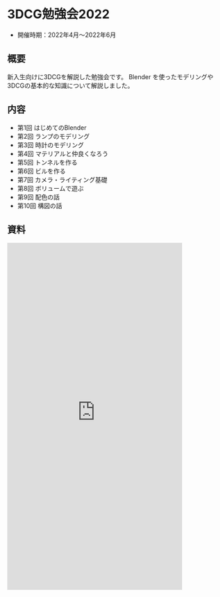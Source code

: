 # 3DCG勉強会2022

- 開催時期：2022年4月～2022年6月

## 概要

新入生向けに3DCGを解説した勉強会です。
Blender を使ったモデリングや3DCGの基本的な知識について解説しました。

## 内容

- 第1回 はじめてのBlender
- 第2回 ランプのモデリング
- 第3回 時計のモデリング
- 第4回 マテリアルと仲良くなろう
- 第5回 トンネルを作る
- 第6回 ビルを作る
- 第7回 カメラ・ライティング基礎
- 第8回 ボリュームで遊ぶ
- 第9回 配色の話
- 第10回 構図の話

## 資料

<iframe src="https://files.crashrt.work/slides/3dcg2022.pdf" style="border: 0;" width="80%" height="800px">
    <p>
        スライド：
        <a href="https://files.crashrt.work/slides/3dcg2022.pdf">
            https://files.crashrt.work/slides/3dcg2022.pdf
        </a>
    </p>
</iframe>